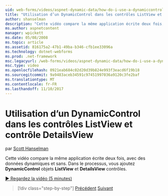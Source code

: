 ```yaml
---
uid: web-forms/videos/aspnet-dynamic-data/how-do-i-use-a-dynamiccontrol-in-listview-and-detailsview-controls
title: "Utilisation d’un DynamicControl dans les contrôles ListView et contrôle DetailsView | Microsoft Docs"
author: shanselman
description: "Cette vidéo compare la même application écrite deux fois, avec des données dynamiques et sans. Dans le processus, vous ajoutez des objets de DynamicControl au ListView un..."
ms.author: aspnetcontent
manager: wpickett
ms.date: 05/08/2008
ms.topic: article
ms.assetid: 816175a2-47b1-49ba-b346-cfb1ee33096a
ms.technology: dotnet-webforms
ms.prod: .net-framework
msc.legacyurl: /web-forms/videos/aspnet-dynamic-data/how-do-i-use-a-dynamiccontrol-in-listview-and-detailsview-controls
msc.type: video
ms.openlocfilehash: 0921eab684c02d20d39b824e993f3eacd6f19b18
ms.sourcegitcommit: 9a9483aceb34591c97451997036a9120c3fe2baf
ms.translationtype: MT
ms.contentlocale: fr-FR
ms.lasthandoff: 11/10/2017
---
```

<a name="how-do-i-use-a-dynamiccontrol-in-listview-and-detailsview-controls"></a>Utilisation d’un DynamicControl dans les contrôles ListView et contrôle DetailsView
====================
par [Scott Hanselman](https://github.com/shanselman)

Cette vidéo compare la même application écrite deux fois, avec des données dynamiques et sans. Dans le processus, vous ajoutez **DynamicControl** objets **ListView** et **DetailsView** contrôles.

[&#9654; Regardez la vidéo (5 minutes)](https://channel9.msdn.com/Blogs/ASP-NET-Site-Videos/how-do-i-use-a-dynamiccontrol-in-listview-and-detailsview-controls)

>[!div class="step-by-step"]
[Précédent](how-do-i-display-unknown-datatypes.md)
[Suivant](getting-started-with-dynamic-data.md)
